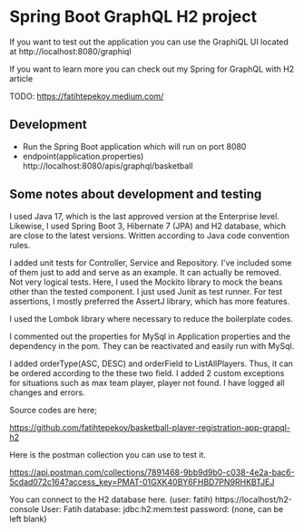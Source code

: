 # Spring Boot GraphQL H2 project

If you want to test out the application you can use the GraphiQL UI located at http://localhost:8080/graphiql

If you want to learn more you can check out my Spring for GraphQL with H2 article

TODO: https://fatihtepekoy.medium.com/

## Development 

- Run the Spring Boot application which will run on port 8080
- endpoint(application.properties) http://localhost:8080/apis/graphql/basketball

## Some notes about development and testing

 I used Java 17, which is the last approved version at the Enterprise level. Likewise, I used Spring Boot 3, Hibernate 7 (JPA) and H2 database, which are close to the latest versions.  Written according to Java code convention rules.
 
 I added unit tests for Controller, Service and Repository.  I've included some of them just to add and serve as an example. It can actually be removed. Not very logical tests. Here, I used the Mockito library to mock the beans other than the tested component.  I just used Junit as test runner. For test assertions, I mostly preferred the AssertJ library, which has more features.
 
 I used the Lombok library where necessary to reduce the boilerplate codes.
 
 I commented out the properties for MySql in Application properties and the dependency in the pom. They can be reactivated and easily run with MySql.
 
 I added orderType(ASC, DESC) and orderField to ListAllPlayers. Thus, it can be ordered according to the these two field.
 I added 2 custom exceptions for situations such as max team player, player not found.
 I have logged all changes and errors.

 Source codes are here;
 
 https://github.com/fatihtepekoy/basketball-player-registration-app-grapql-h2

 Here is the postman collection you can use to test it.
 
 https://api.postman.com/collections/7891468-9bb9d9b0-c038-4e2a-bac6-5cdad072c164?access_key=PMAT-01GXK40BY6FHBD7PN9RHKBTJEJ

 You can connect to the H2 database here. (user: fatih)
 https://localhost/h2-console
 User: Fatih
 database: jdbc:h2:mem:test
 password: (none, can be left blank)

